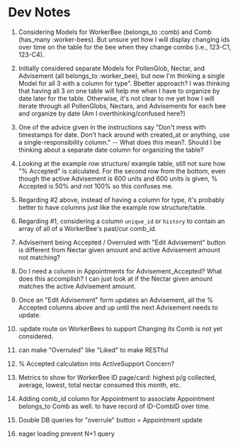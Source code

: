# Dev Notes

1. Considering Models for WorkerBee (belongs_to :comb) and Comb (has_many :worker-bees). But unsure yet how I will display changing ids over time on the table for the bee when they change combs (i.e., 123-C1, 123-C4).

2. Initially considered separate Models for PollenGlob, Nectar, and Advisement (all belongs_to :worker_bee), but now I'm thinking a single Model for all 3 with a column for type". Bbetter approach? I was thinking that having all 3 on one table will help me when I have to organize by date later for the table. Otherwise, it's not clear to me yet how I will iterate through all PollenGlobs, Nectars, and Advisements for each bee and organize by date (Am I overthinking/confused here?)

3. One of the advice given in the instructions say "Don't mess with timestamps for date. Don't hack around with created_at or anything, use a single-responsibility column." -- What does this mean?. Should I be thinking about a separate date column for organizing the table?

4. Looking at the example row structure/ example table, still not sure how "% Accepted" is calculated. For the second row from the bottom, even though the active Advisement is 600 units and 600 units is given, % Accepted is 50% and not 100% so this confuses me.

5. Regarding #2 above, instead of having a column for type, it's probably better to have columns just like the example row structure/table.

6. Regarding #1, considering a column `unique_id` or `history` to contain an array of all of a WorkerBee's past/cur comb_id.

7. Advisement being Accepted / Overruled with "Edit Advisement" button is different from Nectar given amount and active Advisement amount not matching?

8. Do I need a column in Appointments for Advisement_Accepted? What does this accomplish? I can just look at if the Nectar given amount matches the active Advisement amount.

9. Once an "Edit Advisement" form updates an Advisement, all the % Accepted columns above and up until the next Advisement needs to update.

10. :update route on WorkerBees to support Changing its Comb is not yet considered.

11. can make "Overruled" like "Liked" to make RESTful

12. % Accepted calculation into ActiveSupport Concern?

13. Metrics to show for WorkerBee ID page/card: highest p/g collected, average, lowest, total nectar consumed this month, etc.

14. Adding comb_id column for Appointment to associate Appointment belongs_to Comb as well. to have record of ID-CombID over time.

15. Double DB queries for "overrule" button = Appointment update


16. eager loading prevent N+1 query